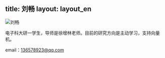 title: 刘畅layout: layout_en---![刘畅](http://7xohr3.com1.z0.glb.clouddn.com/刘畅.jpg)电子科大研一学生，导师是徐增林老师。目前的研究方向是主动学习，支持向量机。email：<136578923@qq.com>
